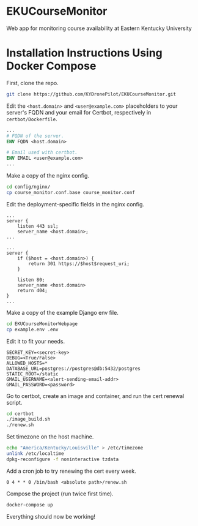 # EKUCourseMonitor
Web app for monitoring course availability at Eastern Kentucky University

# Installation Instructions Using Docker Compose

First, clone the repo.
```bash
git clone https://github.com/KYDronePilot/EKUCourseMonitor.git
```

Edit the `<host.domain>` and `<user@example.com>` placeholders to your server's FQDN and your email for Certbot,
respectively in `certbot/Dockerfile`.
```dockerfile
...
# FQDN of the server.
ENV FQDN <host.domain>

# Email used with certbot.
ENV EMAIL <user@example.com>
...
```

Make a copy of the nginx config.
```bash
cd config/nginx/
cp course_monitor.conf.base course_monitor.conf
```

Edit the deployment-specific fields in the nginx config.
```
...
server {
    listen 443 ssl;
    server_name <host.domain>;
...

...
server {
    if ($host = <host.domain>) {
        return 301 https://$host$request_uri;
    }

    listen 80;
    server_name <host.domain>
    return 404;
}
...
```

Make a copy of the example Django env file.
```bash
cd EKUCourseMonitorWebpage
cp example.env .env
```

Edit it to fit your needs.
```
SECRET_KEY=<secret-key>
DEBUG=<True/False>
ALLOWED_HOSTS=*
DATABASE_URL=postgres://postgres@db:5432/postgres
STATIC_ROOT=/static
GMAIL_USERNAME=<alert-sending-email-addr>
GMAIL_PASSWORD=<password>
```

Go to certbot, create an image and container, and run the cert renewal script.
```bash
cd certbot
./image_build.sh
./renew.sh
```

Set timezone on the host machine.
```bash
echo "America/Kentucky/Louisville" > /etc/timezone
unlink /etc/localtime
dpkg-reconfigure -f noninteractive tzdata
```

Add a cron job to try renewing the cert every week.
```
0 4 * * 0 /bin/bash <absolute path>/renew.sh
```

Compose the project (run twice first time).
```bash
docker-compose up
```

Everything should now be working!
